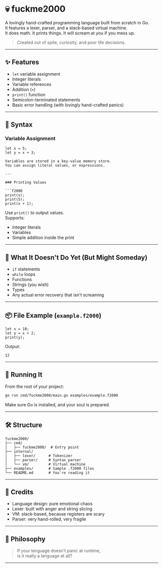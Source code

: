
# 💀 fuckme2000

A lovingly hand-crafted programming language built from scratch in Go.  
It features a lexer, parser, and a stack-based virtual machine.  
It does math. It prints things. It will scream at you if you mess up.

> Created out of spite, curiosity, and poor life decisions.

---

## ✨ Features

- `let` variable assignment
- Integer literals
- Variable references
- Addition (`+`)
- `print()` function
- Semicolon-terminated statements
- Basic error handling (with lovingly hand-crafted panics)

---

## 🧠 Syntax

### Variable Assignment

```f2000
let x = 5;
let y = x + 3;

Variables are stored in a key-value memory store.
You can assign literal values, or expressions.

---

### Printing Values

```f2000
print(x);
print(5);
print(x + 1);
```

Use `print()` to output values.  
Supports:
- Integer literals
- Variables
- Simple addition inside the print

---

## 🚫 What It Doesn't Do Yet (But Might Someday)

- `if` statements
- `while` loops
- Functions
- Strings (you wish)
- Types
- Any actual error recovery that isn't screaming

---

## 📦 File Example (`example.f2000`)

```f2000
let x = 10;
let y = x + 2;
print(y);
```

Output:

```
12
```

---

## 🧪 Running It

From the root of your project:

```bash
go run cmd/fuckme2000/main.go examples/example.f2000
```

Make sure Go is installed, and your soul is prepared.

---

## 🛠 Structure

```
fuckme2000/
├── cmd/
|   ├── fuckme2000/  # Entry point
├── internal/
│   ├── lexer/      # Tokenizer
│   ├── parser/     # Syntax parser
│   └── vm/         # Virtual machine
├── examples/       # Sample .f2000 files
└── README.md       # You're reading it
```

---

## 🙏 Credits

- Language design: pure emotional chaos
- Lexer: built with anger and string slicing
- VM: stack-based, because registers are scary
- Parser: very hand-rolled, very fragile

---

## 🗿 Philosophy

> If your language doesn’t panic at runtime,  
> is it really a language at all?

---
